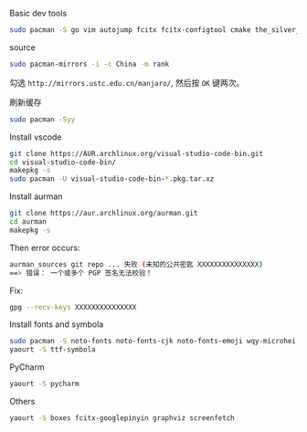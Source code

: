 Basic dev tools
```bash
sudo pacman -S go vim autojump fcitx fcitx-configtool cmake the_silver_searcher octave python-requests terminus-font tmux tig
```

source
```bash
sudo pacman-mirrors -i -c China -m rank
```
勾选 `http://mirrors.ustc.edu.cn/manjaro/`, 然后按 `OK` 键两次。

刷新缓存
```bash
sudo pacman -Syy
```

Install vscode
```bash
git clone https://AUR.archlinux.org/visual-studio-code-bin.git
cd visual-studio-code-bin/
makepkg -s
sudo pacman -U visual-studio-code-bin-*.pkg.tar.xz
```

Install aurman
```bash
git clone https://aur.archlinux.org/aurman.git
cd aurman
makepkg -s
```
Then error occurs:
```bash
aurman_sources git repo ... 失败 (未知的公共密匙 XXXXXXXXXXXXXXX)
==> 错误： 一个或多个 PGP 签名无法校验！
```
Fix:
```bash
gpg --recv-keys XXXXXXXXXXXXXXX
```

Install fonts and symbola
```bash
sudo pacman -S noto-fonts noto-fonts-cjk noto-fonts-emoji wqy-microhei
yaourt -S ttf-symbola
```

PyCharm
```bash
yaourt -S pycharm
```

Others
```bash
yaourt -S boxes fcitx-googlepinyin graphviz screenfetch
```